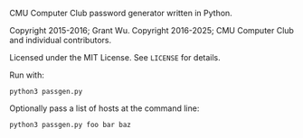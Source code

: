 CMU Computer Club password generator written in Python.

Copyright 2015-2016; Grant Wu.
Copyright 2016-2025; CMU Computer Club and individual contributors.

Licensed under the MIT License.  See `LICENSE` for details.


Run with:

    python3 passgen.py

Optionally pass a list of hosts at the command line:

    python3 passgen.py foo bar baz
